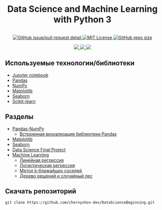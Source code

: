 <div align="center">
    <h1>Data Science and Machine Learning with Python 3</h1>
    <img src="https://media.giphy.com/media/3o6MbrACMlFCny8zmw/giphy.gif" alt="">
    <p></p>
    <a href="#">
        <img alt="GitHub issue/pull request detail" src="https://img.shields.io/github/issues/detail/state/chernyshov-dev/DataScienceBeginning/1">
        <img alt="MIT License" src="http://img.shields.io/:license-MIT-blue.svg">
        <img alt="GitHub repo size" src="https://img.shields.io/github/repo-size/chernyshov-dev/DataScienceBeginning?color=green">
    </a>
    <p></p>
    <a href="#">
        <img src="https://forthebadge.com/images/badges/made-with-python.svg">
        <img src="https://forthebadge.com/images/badges/uses-brains.svg">
        <img src="https://forthebadge.com/images/badges/powered-by-water.svg">
    </a>
</div>

## Используемые технологии/библиотеки
* [Jupyter notebook](https://jupyter.org)
* [Pandas](https://pandas.pydata.org)
* [NumPy](https://numpy.org)
* [Matplotlib](https://matplotlib.org)
* [Seaborn](https://seaborn.pydata.org)
* [Scikit-learn](https://scikit-learn.org/stable/)

## Разделы
* [Pandas-NumPy](https://github.com/chernyshov-dev/DataScienceBeginning/tree/master/Pandas-NumPy)
    * [Встроенная визуализация библиотеки Pandas](https://github.com/chernyshov-dev/DataScienceBeginning/tree/master/Pandas-NumPy/PandasBuiltinDataVis)
* [Matplotlib](https://github.com/chernyshov-dev/DataScienceBeginning/tree/master/Matplotlib)
* [Seaborn](https://github.com/chernyshov-dev/DataScienceBeginning/tree/master/Seaborn)
* [Data Science Final Project](https://github.com/chernyshov-dev/DataScienceBeginning/tree/master/Project)
* [Machine Learning](https://github.com/chernyshov-dev/DataScienceBeginning/tree/master/ML)
    * [Линейная регрессия](https://github.com/chernyshov-dev/DataScienceBeginning/tree/master/ML/linear_regression)
    * [Логистическая регрессия](https://github.com/chernyshov-dev/DataScienceBeginning/tree/master/ML/logistic_regression)
    * [Метод k-ближайших соседей](https://github.com/chernyshov-dev/DataScienceBeginning/tree/master/ML/k-nearest%20neighbors)
    * [Дерево решений и случайный лес](https://github.com/chernyshov-dev/DataScienceBeginning/tree/master/ML/decision%20trees_random%20forests)

## Скачать репозиторий
```console
git clone https://github.com/chernyshov-dev/DataScienceBeginning.git
